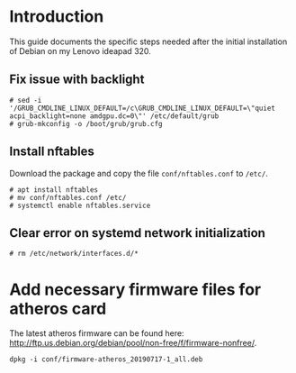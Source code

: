 # Introduction
This guide documents the specific steps needed after the initial installation of Debian on my Lenovo ideapad 320.

## Fix issue with backlight
```
# sed -i '/GRUB_CMDLINE_LINUX_DEFAULT=/c\GRUB_CMDLINE_LINUX_DEFAULT=\"quiet acpi_backlight=none amdgpu.dc=0\"' /etc/default/grub
# grub-mkconfig -o /boot/grub/grub.cfg
```

## Install nftables
Download the package and copy the file `conf/nftables.conf` to `/etc/`.

```
# apt install nftables
# mv conf/nftables.conf /etc/
# systemctl enable nftables.service
```

## Clear error on systemd network initialization
```
# rm /etc/network/interfaces.d/*

```

# Add necessary firmware files for atheros card

The latest atheros firmware can be found here: http://ftp.us.debian.org/debian/pool/non-free/f/firmware-nonfree/.

```
dpkg -i conf/firmware-atheros_20190717-1_all.deb
```


